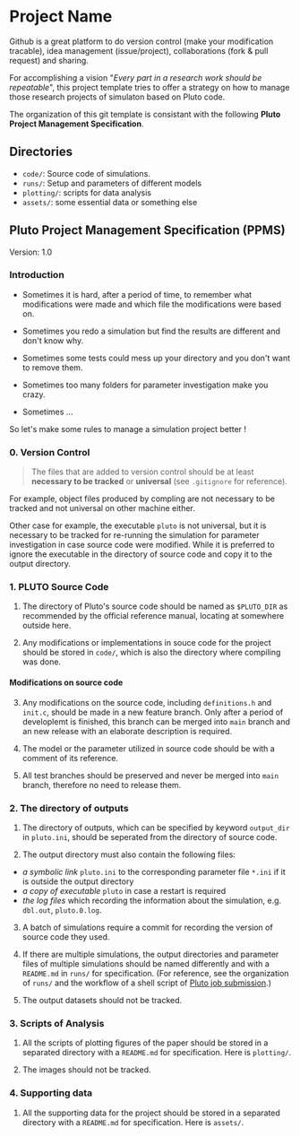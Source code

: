# Project Name

Github is a great platform to do version control (make your modification tracable), idea management (issue/project), collaborations (fork & pull request) and sharing.

For accomplishing a vision "*Every part in a research work should be repeatable*", this project template tries to offer a strategy on how to manage those research projects of simulaton based on Pluto code.

The organization of this git template is consistant with the following **Pluto Project Management Specification**.

## Directories

* `code/`: Source code of simulations.
* `runs/`: Setup and parameters of different models
* `plotting/`: scripts for data analysis
* `assets/`: some essential data or something else

## Pluto Project Management Specification (PPMS)
Version: 1.0

### Introduction

* Sometimes it is hard, after a period of time, to remember what modifications were made and which file the modifications were based on.

* Sometimes you redo a simulation but find the results are different and don't know why.

* Sometimes some tests could mess up your directory and you don't want to remove them.

* Sometimes too many folders for parameter investigation make you crazy.

* Sometimes ...

So let's make some rules to manage a simulation project better !

### 0. Version Control

> The files that are added to version control should be at least **necessary to be tracked** or **universal** (see `.gitignore` for reference).

For example, object files produced by compling are not necessary to be tracked and not universal on other machine either.

Other case for example, the executable `pluto` is not universal, but it is necessary to be tracked for re-running the simulation for parameter investigation in case source code were modified. While it is preferred to ignore the executable in the directory of source code and copy it to the output directory.

### 1. PLUTO Source Code

1. The directory of Pluto's source code should be named as `$PLUTO_DIR` as recommended by the official reference manual, locating at somewhere outside here.

2. Any modifications or implementations in souce code for the project should be stored in `code/`, which is also the directory where compiling was done.

#### Modifications on source code

3. Any modifications on the source code, including `definitions.h` and `init.c`, should be made in a new feature branch. Only after a period of developlemt is finished, this branch can be merged into `main` branch and an new release with an elaborate description is required.

4. The model or the parameter utilized in source code should be with a comment of its reference.

5. All test branches should be preserved and never be merged into `main` branch, therefore no need to release them.

### 2. The directory of outputs

1. The directory of outputs, which can be specified by keyword `output_dir` in `pluto.ini`, should be seperated from the directory of source code.

2. The output directory must also contain the following files:

 * *a symbolic link* `pluto.ini` to the corresponding parameter file `*.ini` if it is outside the output   directory
 * *a copy of executable* `pluto` in case a restart is required
 * *the log files* which recording the information about the simulation, e.g. `dbl.out`, `pluto.0.log`.

3. A batch of simulations require a commit for recording the version of source code they used.

4. If there are multiple simulations, the output directories and parameter files of multiple simulations should be named differently and with a `README.md` in `runs/` for specification. (For reference, see the organization of `runs/` and the workflow of a shell script of [Pluto job submission](https://github.com/xshaokun/gadgets/blob/579ed26d41f3eff12c39529baf7c80b7429b1aac/bin/psub).)

5. The output datasets should not be tracked.

### 3. Scripts of Analysis

1. All the scripts of plotting figures of the paper should be stored in a separated directory with a `README.md` for specification. Here is `plotting/`.

2. The images should not be tracked.

### 4. Supporting data

1. All the supporting data for the project should be stored in a separated directory with a  `README.md` for specification. Here is `assets/`.

